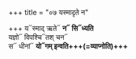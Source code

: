 +++
title = "०७ यस्मादृते न"

+++
य᳓स्माद् ऋते᳓ **न᳓ सि᳓ध्यति**  
यज्ञो᳓ विपश्चि᳓तश् चन᳓  
स᳓ धीनां᳓ **यो᳓गम् इन्वति+++(=व्याप्नोति)+++**
